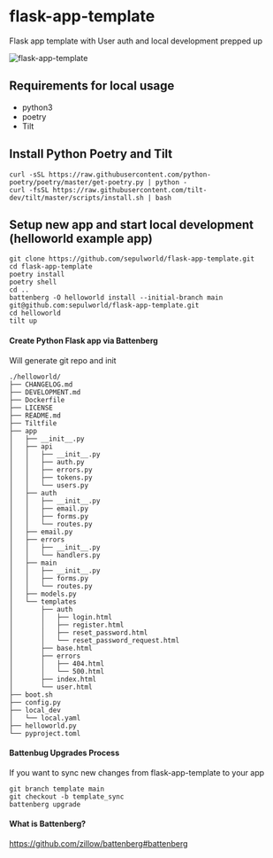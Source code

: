 # flask-app-template

Flask app template with User auth and local development prepped up

![flask-app-template](https://user-images.githubusercontent.com/538171/171298456-c4a3d07e-f27e-4655-804d-801780c392a5.gif)


## Requirements for local usage

* python3
* poetry 
* Tilt


## Install Python Poetry and Tilt
```
curl -sSL https://raw.githubusercontent.com/python-poetry/poetry/master/get-poetry.py | python -
curl -fsSL https://raw.githubusercontent.com/tilt-dev/tilt/master/scripts/install.sh | bash
```

## Setup new app and start local development (helloworld example app)
```
git clone https://github.com/sepulworld/flask-app-template.git
cd flask-app-template
poetry install
poetry shell
cd ..
battenberg -O helloworld install --initial-branch main git@github.com:sepulworld/flask-app-template.git 
cd helloworld 
tilt up
```

#### Create Python Flask app via Battenberg


Will generate git repo and init
```
./helloworld/
├── CHANGELOG.md
├── DEVELOPMENT.md
├── Dockerfile
├── LICENSE
├── README.md
├── Tiltfile
├── app
│   ├── __init__.py
│   ├── api
│   │   ├── __init__.py
│   │   ├── auth.py
│   │   ├── errors.py
│   │   ├── tokens.py
│   │   └── users.py
│   ├── auth
│   │   ├── __init__.py
│   │   ├── email.py
│   │   ├── forms.py
│   │   └── routes.py
│   ├── email.py
│   ├── errors
│   │   ├── __init__.py
│   │   └── handlers.py
│   ├── main
│   │   ├── __init__.py
│   │   ├── forms.py
│   │   └── routes.py
│   ├── models.py
│   └── templates
│       ├── auth
│       │   ├── login.html
│       │   ├── register.html
│       │   ├── reset_password.html
│       │   └── reset_password_request.html
│       ├── base.html
│       ├── errors
│       │   ├── 404.html
│       │   └── 500.html
│       ├── index.html
│       └── user.html
├── boot.sh
├── config.py
├── local_dev
│   └── local.yaml
├── helloworld.py
└── pyproject.toml
```

#### Battenbug Upgrades Process 

If you want to sync new changes from flask-app-template to your app
 
```
git branch template main 
git checkout -b template_sync
battenberg upgrade
```

#### What is Battenberg?

https://github.com/zillow/battenberg#battenberg
